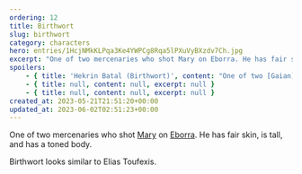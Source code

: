 ```yaml
---
ordering: 12
title: Birthwort
slug: birthwort
category: characters
hero: entries/1HcjNMkKLPqa3Ke4YWPCg8Rqa5lPXuVyBXzdv7Ch.jpg
excerpt: "One of two mercenaries who shot Mary on Eborra. He has fair skin, is tall, and has a toned body.\nBir..."
spoilers:
    - { title: 'Hekrin Batal (Birthwort)', content: "One of two [Gaian](/category/organizations/visitors)-controlled mercenaries who shot [Mary](/category/characters/mary) on [Eborra](/category/planets-cities/eborra). He is secretly an officer in [Velopa's](/category/planets-cities/velopa) police force. He has fair skin, is tall, and has a toned body.\r\n\r\nBirthwort looks similar to Elias Toufexis.\r\n\r\n**Pronunciation:**\r\n- heck’ ren\r\n- beh tall’", excerpt: 'One of two Gaian-controlled mercenaries who shot Mary on Eborra. He is secretly an officer in Velopa...' }
    - { title: null, content: null, excerpt: null }
    - { title: null, content: null, excerpt: null }
created_at: 2023-05-21T21:51:20+00:00
updated_at: 2023-06-02T02:51:23+00:00
---
```

One of two mercenaries who shot [Mary](/category/characters/mary) on [Eborra](/category/planets-cities/eborra). He has fair skin, is tall, and has a toned body.

Birthwort looks similar to Elias Toufexis.